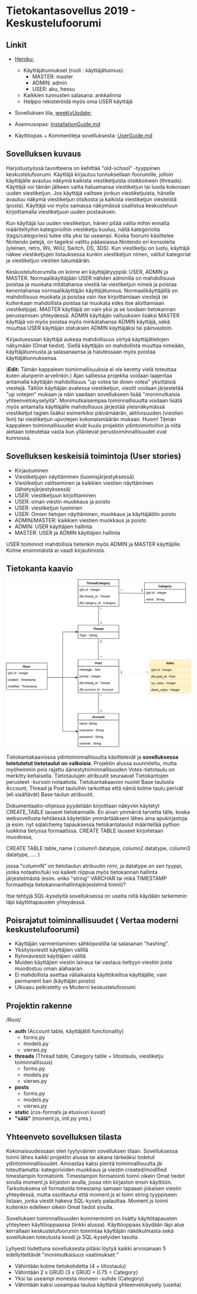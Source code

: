 # Tietokantasovellus 2019 - Keskustelufoorumi

## Linkit
* [Heroku:](https://tsoha-keskustelufoorumi-jj.herokuapp.com/) 
  * Käyttäjätunnukset (rooli : käyttäjätunnus):
     * MASTER: master
     * ADMIN: admin 
     * USER: aku, hessu
  * Kaikkien tunnusten salasana: ankkalinna 
  * Helppo rekisteröidä myös oma USER käyttäjä
  
* Sovelluksen tila, [weeklyUpdate:](https://github.com/Zessi19/Tietokantasovellus-2019/blob/master/documentation/WeeklyUpdate.md)

* Asennusopas: [InstallationGuide.md](https://github.com/Zessi19/Tietokantasovellus-2019/blob/master/documentation/InstallationGuide.md)
* Käyttöopas + Kommentteja sovelluksesta: [UserGuide.md](https://github.com/Zessi19/Tietokantasovellus-2019/blob/master/documentation/UserGuide.md)

## Sovelluksen kuvaus

Harjoitustyössä tavoitteena on kehittää "old-school" -tyyppinen keskustelufoorumi. Käyttäjä kirjautuu tunnuksellaan foorumille, jolloin käyttäjälle avautuu näkymä kaikista viestiketjuista otsikkoineen (threads). Käyttäjä voi tämän jälkeen valita haluamansa viestiketjun tai luoda kokonaan uuden viestiketjun. Jos käyttäjä valitsee jonkun viestiketjuista, hänelle avautuu näkymä viestiketjun otsikosta ja kaikista viestiketjun viesteistä (posts). Käyttäjä voi myös samassa näkymässä osallistua keskusteluun kirjoittamalla viestiketjuun uuden postauksen.

Kun käyttäjä luo uuden viestiketjun, hänen pitää valita mihin ennalta määriteltyihin kategorioihin viestiketju kuuluu, näitä kategorioita (tags/categories) tulee olla yksi tai useampi. Koska foorumi käsittelee Nintendo pelejä, on tageiksi valittu pääasiassa Nintendo eri konsoleita (yleinen, retro, Wii, WiiU, Switch, DS, 3DS). Kun viestiketju on luotu, käyttäjä näkee viestiketjujen listauksessa kunkin viestiketjun nimen, valitut kategoriat ja viestiketjun viestien lukumäärän.

Keskustelufoorumilla on kolme eri käyttäjätyyppiä: USER, ADMIN ja MASTER. Normaalikäyttäjään USER nähden adminilla on mahdollisuus poistaa ja muokata mitätahansa viestiä tai viestiketjun nimeä ja poistaa kenentahansa normaalikäyttäjän käyttäjätunnus. Normaalikäyttäjällä on mahdollisuus muokata ja poistaa vain itse kirjoittamiaan viestejä (ei kuitenkaan mahdollista poistaa tai muokata edes itse aloittamiaan viestiketjuja). MASTER käyttäjiä on vain yksi ja se luodaan tietokannan perustamisen yhteydessä. ADMIN käyttäjän valtuuksien lisäksi MASTER käyttäjä voi myös poistaa myös minkätahansa ADMIN käyttäjä, sekä muuttaa USER käyttäjän statuksen ADMIN käyttäjäksi tai päinvastoin.

Kirjautuessaan käyttäjä aukeaa mahdollisuus siirtyä käyttäjätietojen näkymään (Omat tiedot). Siellä käyttäjän on mahdollista muuttaa nimeään, käyttäjätunnusta ja salasanaansa ja halutessaan myös poistaa käyttäjätunnuksensa. 


(**Edit:** Tämän kappaleen toiminnallisuuksia ei ole keretty vielä toteuttaa kuten alunperin arvelinkin.) Ajan salliessa projektia voidaan laajentaa antamalla käyttäjän mahdollisuus "up votea tai down votea" yksittäisiä viestejä. Tällöin käyttäjän avatessa viestiketjun, viestit voidaan järjestetää "up votejen" mukaan ja näin saadaan sovellukseen lisää "monimutkaisia yhteenvetokyselyitä". Monimutkaisempaa toiminnallisuutta voidaan lisätä myös antamalla käyttäjälle mahdollisuus järjestää yleisnäkymässä viestiketjut tagien lisäksi esimerkiksi päivämäärän, aktiivisuuden (viestien lkm) tai viestiketjun upvotejen kokonaismäärän mukaan. Huom! Tämän kappaleen toiminnallisuudet eivät kuulu projektin ydintoimintoihin ja niitä aletaan toteutetaa vasta kun ylläolevat perustoiminnallisuudet ovat kunnossa.


## Sovelluksen keskeisiä toimintoja (User stories)

* Kirjautuminen
* Viestiketjujen näyttäminen (luomisjärjestyksessä)
* Viestiketjun valitseminen ja kaikkien viestien näyttäminen (lähetysjärjestyksessä)
* USER: viestiketjuun kirjoittaminen
* USER: oman viestin muokkaus ja poisto
* USER: viestiketjun luominen
* USER: Omien tietojen näyttäminen, muokkaus ja käyttäjätilin poisto
* ADMIN/MASTER: kaikkien viestien muokkaus ja poisto
* ADMIN: USER käyttäjien hallinta
* MASTER: USER ja ADMIN käyttäjien hallinta

USER toiminnot mahdollisia tietenkin myös ADMIN ja MASTER käyttäjille. Kolme ensimmäistä ei vaadi kirjautimista.


## Tietokanta kaavio
![](documentation/tietokantakaavio.png)

Tietokantakaaviossa ydintoiminnallisuutta käsittelevät ja **sovelluksessa totetutetut tietotaulut on valkoisia**. Projektin alussa suunniteltu, mutta myöhemmin pois rajattu äänestytoiminnallisuuden Votes-tietotaulu on merkitty keltaisella. Tietotaulujen atribuutit seuraavat Tietokantojen perusteet -kurssin notaatiota. Tietokantakaavion nuolet Base taulusta Account, Thread ja Post tauluihin tarkoittaa että nämä kolme taulu perivät (eli sisältävät) Base taulun atribuutit.

Dokumentaatio-ohjeissa pyydetään kirjoittaan näkyviin käytetyt CREATE_TABLE lauseet tietokannalle. En aivan ymmärrä tarvetta tälle, koska websovellusta tehtäessä käytetään ymmärtääkseni lähes aina apukirjastoja ja esim. nyt sqlalchemy tapauksessa tietokantataulut määritellää python luokkina tietyssa formaatissa. CREATE TABLE lauseet kirjoitetaan muodossa,

CREATE TABLE table_name (
    column1 datatype,
    column2 datatype,
    column3 datatype,
   ....
)

jossa "columnN" on tietotaulun atribuutin nimi, ja datatype on sen tyyppi, jonka notaatio/tuki voi kaiketi riippua myös tietokannan hallinta järjestelmästä (esim. onko "string" VARCHAR tai mikä TIMESTAMP formaatteja tietokannanhallintajärjestelmä toimii)?

Itse tehtyjä SQL-kyselyitä sovelluksessa on useita niitä käydään tarkemmin läpi käyttötapausten yhteydessä.

## Poisrajatut toiminnallisuudet ( Vertaa moderni keskustelufoorumi)

* Käyttäjän varmentaminen sähköpostilla tai salasanan "hashing".
* Yksityisviestit käyttäjien välillä
* Ryhmäviestit käyttäjien välillä
* Muiden käyttäjien viestin lainaus tai vastaus tiettyyn viestiin josta muodostuu oman alahaaran.
* Ei mahdollista asettaa väliaikaista käyttökieltoa käyttäjälle, vain permanent ban (käyttäjän poisto)
* Ulkoasu pelkistetty vs Moderni keskustelufoorumi

## Projektin rakenne

/Root/
* **auth** (Account table, käyttäjätili functionality)
  * forms.py
  * models.py
  * vierws.py
* **threads** (Thread table, Category table + liitostaulu, viestiketju toiminnallisuus)
  * forms.py
  * models.py
  * vierws.py
* **posts**
  * forms.py
  * models.py
  * vierws.py
* **static** (css-formats ja etusivun kuvat)
* **"sälä"** (moment.js, init.py yms.)

## Yhteenveto sovelluksen tilasta

Kokonaisuudessaan olen tyytyväinen sovelluksen tilaan. Sovelluksessa toimii lähes kaikki projektin alussa tai aikana tärkeäksi todetut ydintoiminnallisuudet. Ainoastaa kaksi pientä toiminnallisuutta jäi toteuttamatta: kategorioiden muokkaus ja viestin created/modified timestampin formatointi. Timestampin formatointi toimii oikein Omat tiedot sivulla moment.js kirjaston avulla, jossa otin kirjaston ensin käyttöön. Tarkoituksena oli formatoida timestamp samaan tapaaan jokaisen viestin yhteydessä, mutta osoittautui että moment.js ei toimi string tyyppiseen listaan, jonka viestit hakeva SQL-kysely palauttaa. Moment.js toimii kuitenkin edelleen oikein Omat tiedot sivulla.

Sovelluksen toiminnallisuuden kommentointi on lisätty käyttötapausten yhteyteen käyttöoppaassa (linkki alussa). Käyttöoppaas käydään läpi alue kerrallaan keskustelufoorumin toimintaa käyttäjän näkökulmasta sekä sovelluksen toteutusta koodi ja SQL-kyselyiden tasolla.

Lyhyesti todettuna sovelluksesta pitäisi löytyä kaikki arvosanaan 5 edellyttettävät "monimutkaisuus vaatimukset:" 
* Vähintään kolme tietokohdetta (4 + liitostaulu)
* Vähintään 2 x GRUD (3 x GRUD + 0.75 = Category)
* Yksi tai useampi monesta moneen -suhde (Category)
* Vähintään kaksi useampaa taulua käyttävä yhteenvetokysely (useita)







